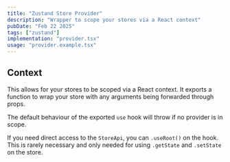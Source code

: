 ```yaml
---
title: "Zustand Store Provider"
description: "Wrapper to scope your stores via a React context"
pubDate: "Feb 22 2025"
tags: ["zustand"]
implementation: "provider.tsx"
usage: "provider.example.tsx"
---
```


## Context

This allows for your stores to be scoped via a React context. It exports a function to wrap your store with any arguments being forwarded through props.

The default behaviour of the exported `use` hook will throw if no provider is in scope.

If you need direct access to the `StoreApi`, you can `.useRoot()` on the hook. This is rarely necessary and only needed for using `.getState` and `.setState` on the store.
